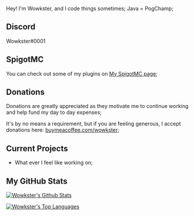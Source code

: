 Hey! I'm Wowkster, and I code things sometimes; Java = PogChamp;

## Discord
Wowkster#0001

## SpigotMC
You can check out some of my plugins on [My SpigotMC page](https://www.spigotmc.org/resources/authors/wowkster.946669/);

## Donations
Donations are greatly appreciated as they motivate me to continue working and help fund my day to day expenses;

It's by no means a requirement, but if you are feeling generous, I accept donations here: [buymeacoffee.com/wowkster](https://www.buymeacoffee.com/wowkster);

## Current Projects

* What ever I feel like working on;

## My GitHub Stats

[![Wowkster's Github Stats](https://github-readme-stats.vercel.app/api?username=wowkster&count_private=true&include_all_commits=true&show_icons=true&theme=algolia)](https://github.com/anuraghazra/github-readme-stats)

[![Wowkster's Top Languages](https://github-readme-stats.vercel.app/api/top-langs/?username=wowkster&layout=compact&theme=algolia)](https://github.com/anuraghazra/github-readme-stats)
